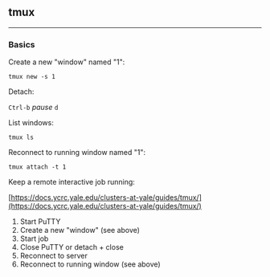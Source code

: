 ## tmux

---

### Basics

Create a new "window" named "1":

`tmux new -s 1`

Detach:

`Ctrl-b` *pause* `d`

List windows:

`tmux ls`

Reconnect to running window named "1":

`tmux attach -t 1`

Keep a remote interactive job running:

[https://docs.ycrc.yale.edu/clusters-at-yale/guides/tmux/](https://docs.ycrc.yale.edu/clusters-at-yale/guides/tmux/)

1. Start PuTTY
2. Create a new "window" (see above)
3. Start job
4. Close PuTTY or detach + close
5. Reconnect to server
6. Reconnect to running window (see above)
